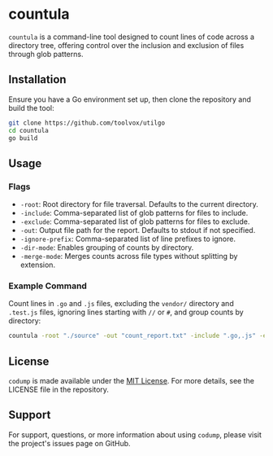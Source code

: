 # countula

`countula` is a command-line tool designed to count lines of code across a directory tree, offering control over the inclusion and exclusion of files through glob patterns.

## Installation

Ensure you have a Go environment set up, then clone the repository and build the tool:

```sh
git clone https://github.com/toolvox/utilgo
cd countula
go build
```

## Usage

### Flags

- `-root`: Root directory for file traversal. Defaults to the current directory.
- `-include`: Comma-separated list of glob patterns for files to include.
- `-exclude`: Comma-separated list of glob patterns for files to exclude.
- `-out`: Output file path for the report. Defaults to stdout if not specified.
- `-ignore-prefix`: Comma-separated list of line prefixes to ignore.
- `-dir-mode`: Enables grouping of counts by directory.
- `-merge-mode`: Merges counts across file types without splitting by extension.

### Example Command

Count lines in `.go` and `.js` files, excluding the `vendor/` directory and `.test.js` files, ignoring lines starting with `//` or `#`, and group counts by directory:

```sh
countula -root "./source" -out "count_report.txt" -include ".go,.js" -exclude "vendor/,.test.js" -ignore-prefix "//,#" -dir-mode
```

## License

`codump` is made available under the [MIT License](../../LICENSE). For more details, see the LICENSE file in the repository.

## Support

For support, questions, or more information about using `codump`, please visit the project's issues page on GitHub.
